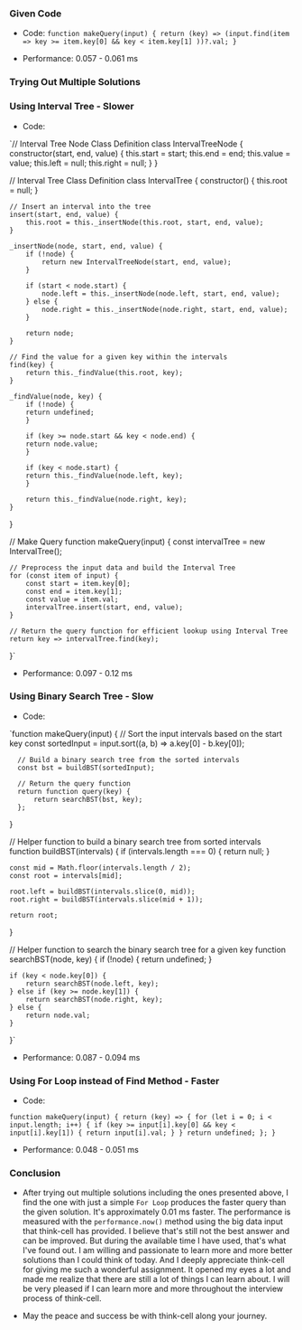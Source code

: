 ### Given Code

- Code: `function makeQuery(input) {
    return (key) => (input.find(item =>
        key >= item.key[0] && key < item.key[1]
    ))?.val;
}`

- Performance: 0.057 - 0.061 ms

### Trying Out Multiple Solutions

### Using Interval Tree - Slower

- Code:

`// Interval Tree Node Class Definition
class IntervalTreeNode {
constructor(start, end, value) {
this.start = start;
this.end = end;
this.value = value;
this.left = null;
this.right = null;
}
}

// Interval Tree Class Definition
class IntervalTree {
constructor() {
this.root = null;
}

    // Insert an interval into the tree
    insert(start, end, value) {
        this.root = this._insertNode(this.root, start, end, value);
    }

    _insertNode(node, start, end, value) {
        if (!node) {
            return new IntervalTreeNode(start, end, value);
        }

        if (start < node.start) {
            node.left = this._insertNode(node.left, start, end, value);
        } else {
            node.right = this._insertNode(node.right, start, end, value);
        }

        return node;
    }

    // Find the value for a given key within the intervals
    find(key) {
        return this._findValue(this.root, key);
    }

    _findValue(node, key) {
        if (!node) {
        return undefined;
        }

        if (key >= node.start && key < node.end) {
        return node.value;
        }

        if (key < node.start) {
        return this._findValue(node.left, key);
        }

        return this._findValue(node.right, key);
    }

}

// Make Query
function makeQuery(input) {
const intervalTree = new IntervalTree();

    // Preprocess the input data and build the Interval Tree
    for (const item of input) {
        const start = item.key[0];
        const end = item.key[1];
        const value = item.val;
        intervalTree.insert(start, end, value);
    }

    // Return the query function for efficient lookup using Interval Tree
    return key => intervalTree.find(key);

}`

- Performance: 0.097 - 0.12 ms

### Using Binary Search Tree - Slow

- Code:

`function makeQuery(input) {
// Sort the input intervals based on the start key
const sortedInput = input.sort((a, b) => a.key[0] - b.key[0]);

      // Build a binary search tree from the sorted intervals
      const bst = buildBST(sortedInput);

      // Return the query function
      return function query(key) {
          return searchBST(bst, key);
      };

}

// Helper function to build a binary search tree from sorted intervals
function buildBST(intervals) {
if (intervals.length === 0) {
return null;
}

    const mid = Math.floor(intervals.length / 2);
    const root = intervals[mid];

    root.left = buildBST(intervals.slice(0, mid));
    root.right = buildBST(intervals.slice(mid + 1));

    return root;

}

// Helper function to search the binary search tree for a given key
function searchBST(node, key) {
if (!node) {
return undefined;
}

    if (key < node.key[0]) {
        return searchBST(node.left, key);
    } else if (key >= node.key[1]) {
        return searchBST(node.right, key);
    } else {
        return node.val;
    }

}`

- Performance: 0.087 - 0.094 ms

### Using For Loop instead of Find Method - Faster

- Code:

`function makeQuery(input) {
    return (key) => {
        for (let i = 0; i < input.length; i++) {
            if (key >= input[i].key[0] && key < input[i].key[1]) {
                return input[i].val;
            }
        }
        return undefined;
    };
}`

- Performance: 0.048 - 0.051 ms

### Conclusion

- After trying out multiple solutions including the ones presented above, I find the one with just a simple `For Loop` produces the faster query than the given solution. It's approximately 0.01 ms faster. The performance is measured with the `performance.now()` method using the big data input that think-cell has provided. I believe that's still not the best answer and can be improved. But during the available time I have used, that's what I've found out. I am willing and passionate to learn more and more better solutions than I could think of today. And I deeply appreciate think-cell for giving me such a wonderful assignment. It opened my eyes a lot and made me realize that there are still a lot of things I can learn about. I will be very pleased if I can learn more and more throughout the interview process of think-cell.

- May the peace and success be with think-cell along your journey.
